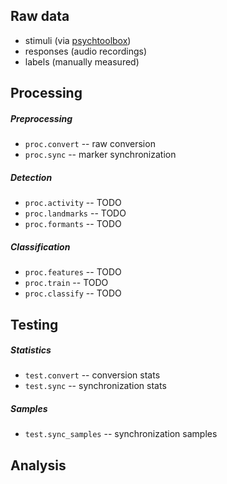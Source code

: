 Raw data
--------

- stimuli (via [psychtoolbox](http://psychtoolbox.org/))
- responses (audio recordings)
- labels (manually measured)

Processing
----------

##### Preprocessing

- `proc.convert` -- raw conversion
- `proc.sync` -- marker synchronization

##### Detection

- `proc.activity` -- TODO
- `proc.landmarks` -- TODO
- `proc.formants` -- TODO

##### Classification

- `proc.features` -- TODO
- `proc.train` -- TODO
- `proc.classify` -- TODO

Testing
-------

##### Statistics

- `test.convert` -- conversion stats
- `test.sync` -- synchronization stats

##### Samples

- `test.sync_samples` -- synchronization samples

Analysis
--------

